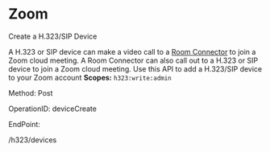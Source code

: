 #     Zoom


Create a H.323/SIP Device

A H.323 or SIP device can make a video call to a [Room Connector](https://support.zoom.us/hc/en-us/articles/201363273-Getting-Started-With-H-323-SIP-Room-Connector) to join a Zoom cloud meeting. A Room Connector can also call out to a H.323 or SIP device to join a Zoom cloud meeting. Use this API to add a H.323/SIP device to your Zoom account
**Scopes:** `h323:write:admin`
 

Method: Post

OperationID: deviceCreate

EndPoint:

/h323/devices
